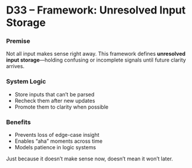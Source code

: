 # D33 – Framework: Unresolved Input Storage

### Premise

Not all input makes sense right away. This framework defines **unresolved input storage**—holding confusing or incomplete signals until future clarity arrives.

### System Logic

- Store inputs that can’t be parsed  
- Recheck them after new updates  
- Promote them to clarity when possible

### Benefits

- Prevents loss of edge-case insight  
- Enables “aha” moments across time  
- Models patience in logic systems

Just because it doesn’t make sense now, doesn’t mean it won’t later.
